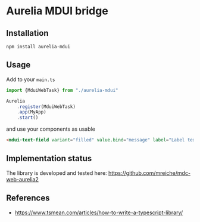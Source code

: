 # Aurelia MDUI bridge

## Installation

```shell
npm install aurelia-mdui
```

## Usage
Add to your `main.ts`
```typescript
import {MduiWebTask} from "./aurelia-mdui"

Aurelia
    .register(MduiWebTask)
    .app(MyApp)
    .start()
```

and use your components as usable

```html
<mdui-text-field variant="filled" value.bind="message" label="Label text"></mdui-text-field>
```

## Implementation status

The library is developed and tested here: https://github.com/mreiche/mdc-web-aurelia2

## References
- https://www.tsmean.com/articles/how-to-write-a-typescript-library/
